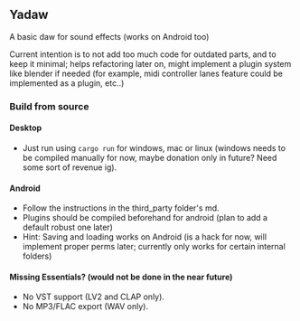## Yadaw 

A basic daw for sound effects (works on Android too)

Current intention is to not add too much code for outdated parts, and to keep it minimal; helps refactoring later on, might implement a plugin system like blender if needed (for example, midi controller lanes feature could be implemented as a plugin, etc..)

### Build from source
#### Desktop
- Just run using `cargo run` for windows, mac or linux (windows needs to be compiled manually for now, maybe donation only in future? Need some sort of revenue ig).
#### Android
- Follow the instructions in the third_party folder's md.
- Plugins should be compiled beforehand for android (plan to add a default robust one later)
- Hint: Saving and loading works on Android (is a hack for now, will implement proper perms later; currently only works for certain internal folders)


#### Missing Essentials? (would not be done in the near future)

- No VST support (LV2 and CLAP only).
- No MP3/FLAC export (WAV only).
